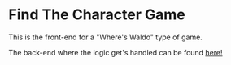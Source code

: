 # Find The Character Game

This is the front-end for a "Where's Waldo" type of game.

The back-end where the logic get's handled can be found [here!](https://github.com/IgnacioGandur/wheres_waldo_back_end)

